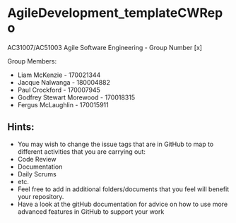 # AgileDevelopment_templateCWRepo
AC31007/AC51003 Agile Software Engineering - Group Number [x]

Group Members:
- Liam McKenzie - 170021344
- Jacque Nalwanga - 180004882
- Paul Crockford - 170007945
- Godfrey Stewart Morewood - 170018315
- Fergus McLaughlin - 170015911

## Hints:
- You may wish to change the issue tags that are in GitHub to map to different activities that you are carrying out:
 - Code Review
 - Documentation
 - Daily Scrums
 - etc.
- Feel free to add in additional folders/documents that you feel will benefit your repository.
- Have a look at the gitHub documentation for advice on how to use more advanced features in GitHub to support your work
